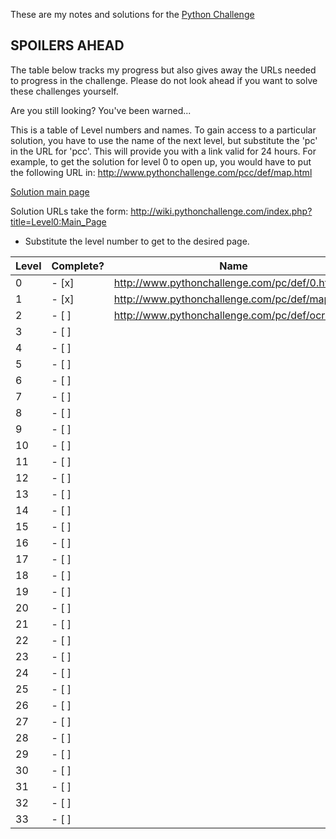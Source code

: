 These are my notes and solutions for the [Python Challenge](http://www.pythonchallenge.com)

## **SPOILERS AHEAD**
The table below tracks my progress but also gives away the URLs needed to progress in the challenge.
Please do not look ahead if you want to solve these challenges yourself.

> 
> 
> 
> 
> 
> 
> 
> 
> 
>

Are you still looking? You've been warned...

> 
> 
> 
> 
> 
>
> 
> 
> 
>  

This is a table of Level numbers and names. To gain access to a particular solution, you
have to use the name of the next level, but substitute the 'pc' in the URL for 'pcc'. This will
provide you with a link valid for 24 hours. For example, to get the solution for level 0 to open up,
you would have to put the following URL in: http://www.pythonchallenge.com/pcc/def/map.html

[Solution main page](http://wiki.pythonchallenge.com/index.php?title=Main_Page)

Solution URLs take the form:
http://wiki.pythonchallenge.com/index.php?title=Level0:Main_Page
* Substitute the level number to get to the desired page.


Level | Complete? | Name
------- | --------- | ----
0 | - [x] | http://www.pythonchallenge.com/pc/def/0.html
1 | - [x] | http://www.pythonchallenge.com/pc/def/map.html
2 | - [ ] | http://www.pythonchallenge.com/pc/def/ocr.html
3 | - [ ] | 
4 | - [ ] | 
5 | - [ ] | 
6 | - [ ] | 
7 | - [ ] | 
8 | - [ ] | 
9 | - [ ] | 
10 | - [ ] | 
11 | - [ ] | 
12 | - [ ] | 
13 | - [ ] | 
14 | - [ ] | 
15 | - [ ] | 
16 | - [ ] | 
17 | - [ ] | 
18 | - [ ] | 
19 | - [ ] | 
20 | - [ ] | 
21 | - [ ] | 
22 | - [ ] | 
23 | - [ ] | 
24 | - [ ] | 
25 | - [ ] | 
26 | - [ ] | 
27 | - [ ] | 
28 | - [ ] | 
29 | - [ ] | 
30 | - [ ] | 
31 | - [ ] | 
32 | - [ ] | 
33 | - [ ] | 
